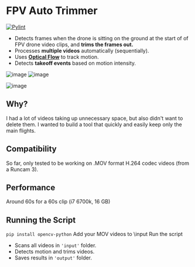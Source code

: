 # FPV Auto Trimmer
[![Pylint](https://github.com/matthewww/fpv-auto-trimmer/actions/workflows/pylint.yml/badge.svg)](https://github.com/matthewww/fpv-auto-trimmer/actions/workflows/pylint.yml)
- Detects frames when the drone is sitting on the ground at the start of of FPV drone video clips, and **trims the frames out.**
- Processes **multiple videos** automatically (sequentially).
- Uses **[Optical Flow](https://docs.opencv.org/4.x/d4/dee/tutorial_optical_flow.html)** to track motion.
- Detects **takeoff events** based on motion intensity.

![image](https://github.com/user-attachments/assets/92479965-0f6f-4f43-ae98-29b20ec7581a)
![image](https://github.com/user-attachments/assets/8aa4c082-385c-4aac-8fd0-114df681cb33)

![image](https://github.com/user-attachments/assets/e8b74f78-ecc8-45e4-a8a9-3a412144e491)

## Why?
I had a lot of videos taking up unnecessary space, but also didn't want to delete them. I wanted to build a tool that quickly and easily keep only the main flights.

## Compatibility
So far, only tested to be working on .MOV format H.264 codec videos (from a Runcam 3).

## Performance
Around 60s for a 60s clip (i7 6700k, 16 GB)

## **Running the Script**
``pip install opencv-python``
Add your MOV videos to \input
Run the script

- Scans all videos in `'input'` folder.
- Detects motion and trims videos.
- Saves results in `'output'` folder.
